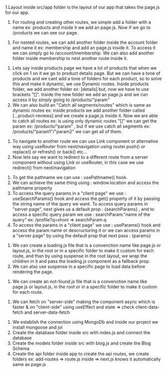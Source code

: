 <!-- LAYOUT -->

1.Layout inside src/app folder is the layout of our app that takes the page.js for our app.

<!-- ROUTES -->

1. For routing and creating other routes, we simple add a folder with a name ex: products and inside it we add an page.js. Now if we go to /products we can see our page.

<!-- NESTED ROUTES -->

1. For nested routes, we can add another folder inside the account folder and name it ex: membership and add an page.js inside it. To access it we can simply go to /account/membership. We can also add another folder inside membership to nest another route inside it.

<!-- DYNAMIC ROUTES -->

1. Lets say inside products page we have a lot of products that when we click on 1 on it we go to product details page. But we can have a tone of products and we cant add a tone of folders for each product, so to solve this and make it dynamic, we use Dynamic routes. Inside products folder, we add another folder ex: [details] but, now we have to use brackets "[]". Inside the new folder we add an page.js and we can access it by simply going to /products/"param"
2. We can also build an "Catch all segments/routes" which is same as dynamic routes ex: inside products we add another folder called [...product-reviews] and we create a page.js inside it. Now we are able to catch all routes ex: is using only dynamic routes "[]" we can get the param ex: /products/"param" , but if we use catch all segments ex: /products/"param1"/"param2" we can get all of them.

<!-- NAVIGATE FROM ONE PAGE TO ANOTHER -->

1. To navigate to another route we can use Link component or alternative way using useRouter from next/navigation using router.push() or replace() or refresh() or back() etc...
2. Now lets say we want to redirect to a different route from a server component without using Link or useRouter, in this case we use redirect() from next/navigation

<!-- ACCESS URL  -->

1. To get the pathname we can use : usePathname() hook.
2. We can achieve the same thing using : window.location and access the pathname property
3. To access the query params in a "client page" we use : useSearchParams() hook and access the get() property of it by passing the string name of the query we want. To access query params in "server page", next gives us a default prop : {searchParams} , and to access a specific query param we use : searchParam."name of the query"
   ex: /profile?q=xhoni => searchParam.q
4. To access the params in a "client page" we use : useParams() hook and access the param name or descructuring it or we can access params in a "server page" by using the default prop that next pass : {params}

<!-- LOADING AND SUPSENSE -->

1. We can create a loading.js file that is a convenction name like page.js or layout.js, in the root or in a specific folder to make it custom for each route, and than by using suspense in the root layout, we wrap the children in it and pass the loading.js component as a fallback prop.
2. We can also use suspense in a specific page to load data before rendering the page.

<!-- CUSTOM ERROR PAGE -->

1. We can create an not-found.js file that is a convenction name like page.js or layout.js, in the root or in a specific folder to make it custom for each route.

<!-- Fetching -->

1. We can fetch on "server-side" making the component async which is faster & on "client-side" using useEffect and state => check client-data-fetch and server-data-fetch

<!-- Creating backend -->

1. We establish the connection using MongoDb and inside our project we install mongoose and joi
2. Create the database folder inside src with index.js and connect the database
3. Create the models folder inside src with blog.js and create the Blog Schema
4. Create the api folder inside app to create the api routes, we create folders ex:
   add-routes => route.js inside => next.js knows it automatically same as page.js
